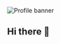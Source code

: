![Profile banner](https://i.imgur.com/VNP2tTx.gif)

## Hi there 👋

<!--
**Kerekek/Kerekek** is a ✨ _special_ ✨ repository because its `README.md` (this file) appears on your GitHub profile.

## 🛠 Tech Stack

![Python](https://img.shields.io/badge/-Python-05122A?style=flat&logo=python);
![Java](https://img.shields.io/badge/-Java-05122A?style=flat&logo=Java&logoColor=FFA518);
![C#](https://img.shields.io/badge/-C-05122A?style=flat&logo=C&logoColor=A8B9CC);
![C++](https://img.shields.io/badge/-C++-05122A?style=flat&logo=C%2B%2B&logoColor=00599C)&nbsp;
![Flask](https://img.shields.io/badge/-Flask-05122A?style=flat&logo=flask)&nbsp;
![HTML](https://img.shields.io/badge/-HTML-05122A?style=flat&logo=HTML5)&nbsp;
![CSS](https://img.shields.io/badge/-CSS-05122A?style=flat&logo=CSS3&logoColor=1572B6)&nbsp;

